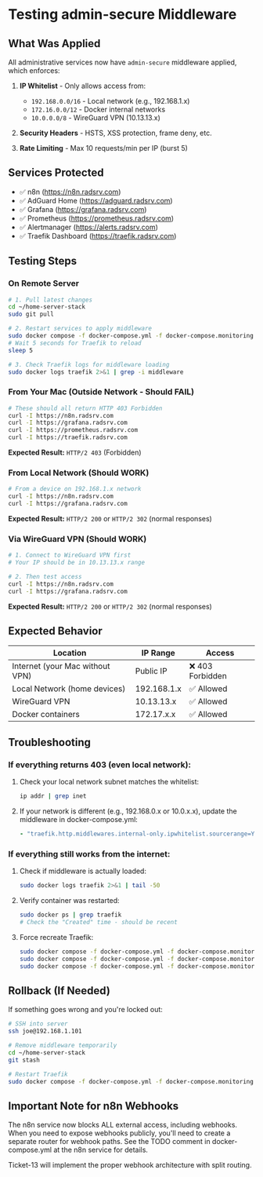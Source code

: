 # Testing admin-secure Middleware

## What Was Applied

All administrative services now have `admin-secure` middleware applied, which enforces:

1. **IP Whitelist** - Only allows access from:
   - `192.168.0.0/16` - Local network (e.g., 192.168.1.x)
   - `172.16.0.0/12` - Docker internal networks
   - `10.0.0.0/8` - WireGuard VPN (10.13.13.x)

2. **Security Headers** - HSTS, XSS protection, frame deny, etc.

3. **Rate Limiting** - Max 10 requests/min per IP (burst 5)

## Services Protected

- ✅ n8n (https://n8n.radsrv.com)
- ✅ AdGuard Home (https://adguard.radsrv.com)
- ✅ Grafana (https://grafana.radsrv.com)
- ✅ Prometheus (https://prometheus.radsrv.com)
- ✅ Alertmanager (https://alerts.radsrv.com)
- ✅ Traefik Dashboard (https://traefik.radsrv.com)

## Testing Steps

### On Remote Server

```bash
# 1. Pull latest changes
cd ~/home-server-stack
sudo git pull

# 2. Restart services to apply middleware
sudo docker compose -f docker-compose.yml -f docker-compose.monitoring.yml restart traefik
# Wait 5 seconds for Traefik to reload
sleep 5

# 3. Check Traefik logs for middleware loading
sudo docker logs traefik 2>&1 | grep -i middleware
```

### From Your Mac (Outside Network - Should FAIL)

```bash
# These should all return HTTP 403 Forbidden
curl -I https://n8n.radsrv.com
curl -I https://grafana.radsrv.com
curl -I https://prometheus.radsrv.com
curl -I https://traefik.radsrv.com
```

**Expected Result:** `HTTP/2 403` (Forbidden)

### From Local Network (Should WORK)

```bash
# From a device on 192.168.1.x network
curl -I https://n8n.radsrv.com
curl -I https://grafana.radsrv.com
```

**Expected Result:** `HTTP/2 200` or `HTTP/2 302` (normal responses)

### Via WireGuard VPN (Should WORK)

```bash
# 1. Connect to WireGuard VPN first
# Your IP should be in 10.13.13.x range

# 2. Then test access
curl -I https://n8n.radsrv.com
curl -I https://grafana.radsrv.com
```

**Expected Result:** `HTTP/2 200` or `HTTP/2 302` (normal responses)

## Expected Behavior

| Location | IP Range | Access |
|----------|----------|--------|
| Internet (your Mac without VPN) | Public IP | ❌ 403 Forbidden |
| Local Network (home devices) | 192.168.1.x | ✅ Allowed |
| WireGuard VPN | 10.13.13.x | ✅ Allowed |
| Docker containers | 172.17.x.x | ✅ Allowed |

## Troubleshooting

### If everything returns 403 (even local network):

1. Check your local network subnet matches the whitelist:
   ```bash
   ip addr | grep inet
   ```

2. If your network is different (e.g., 192.168.0.x or 10.0.x.x), update the middleware in docker-compose.yml:
   ```yaml
   - "traefik.http.middlewares.internal-only.ipwhitelist.sourcerange=YOUR_NETWORK/16,172.16.0.0/12,10.0.0.0/8"
   ```

### If everything still works from the internet:

1. Check if middleware is actually loaded:
   ```bash
   sudo docker logs traefik 2>&1 | tail -50
   ```

2. Verify container was restarted:
   ```bash
   sudo docker ps | grep traefik
   # Check the "Created" time - should be recent
   ```

3. Force recreate Traefik:
   ```bash
   sudo docker compose -f docker-compose.yml -f docker-compose.monitoring.yml stop traefik
   sudo docker compose -f docker-compose.yml -f docker-compose.monitoring.yml rm -f traefik
   sudo docker compose -f docker-compose.yml -f docker-compose.monitoring.yml up -d traefik
   ```

## Rollback (If Needed)

If something goes wrong and you're locked out:

```bash
# SSH into server
ssh joe@192.168.1.101

# Remove middleware temporarily
cd ~/home-server-stack
git stash

# Restart Traefik
sudo docker compose -f docker-compose.yml -f docker-compose.monitoring.yml restart traefik
```

## Important Note for n8n Webhooks

The n8n service now blocks ALL external access, including webhooks. When you need to expose webhooks publicly, you'll need to create a separate router for webhook paths. See the TODO comment in docker-compose.yml at the n8n service for details.

Ticket-13 will implement the proper webhook architecture with split routing.
